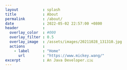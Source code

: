```yaml
---
layout           : splash
title            : About
permalink        : /about/
date             : 2022-05-02 22:57:00 +0800
header           :
  overlay_color  : #000
  overlay_filter : 0.5
  overlay_image  : /assets/images/20211028_131310.jpg
  actions        :
    - label      : "Home"
      url        : "https://www.mickey.wang/"
excerpt          : An Java Developer.🇨🇳
---
```

